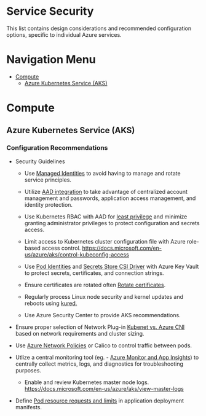 # Service Security

This list contains design considerations and recommended configuration options, specific to individual Azure services.



# Navigation Menu

  - [Compute](#Compute)
    - [Azure Kubernetes Service (AKS)](#Azure-Kubernetes-Service-AKS)
# Compute
        
## Azure Kubernetes Service (AKS)
### Configuration Recommendations
* Security Guidelines
  - Use [Managed Identities](https://docs.microsoft.com/azure/aks/use-managed-identity) to avoid having to manage and rotate service principles.
                            
  - Utilize [AAD integration](https://docs.microsoft.com/en-us/azure/aks/managed-aad) to take advantage of centralized account management and passwords, application access management, and identity protection.
                            
  - Use Kubernetes RBAC with AAD for [least privilege](https://docs.microsoft.com/en-us/azure/aks/azure-ad-rbac) and minimize granting administrator privileges to protect configuration and secrets access.
                            
  - Limit access to Kubernetes cluster configuration file with Azure role-based access control. https://docs.microsoft.com/en-us/azure/aks/control-kubeconfig-access
                            
  - Use [Pod Identities](https://docs.microsoft.com/en-us/azure/aks/operator-best-practices-identity#use-pod-identities) and [Secrets Store CSI Driver](https://github.com/Azure/secrets-store-csi-driver-provider-azure#usage) with Azure Key Vault to protect secrets, certificates, and connection strings.
                            
  - Ensure certificates are rotated often [Rotate certificates](https://docs.microsoft.com/en-us/azure/aks/certificate-rotation).
                            
  - Regularly process Linux node security and kernel updates and reboots using [kured.](https://docs.microsoft.com/en-us/azure/aks/node-updates-kured)
                            
  - Use Azure Security Center to provide AKS recommendations.
                            
* Ensure proper selection of Network Plug-in [Kubenet vs. Azure CNI](https://docs.microsoft.com/en-us/azure/aks/concepts-network#compare-network-models) based on network requirements and cluster sizing.
* Use [Azure Network Policies](https://docs.microsoft.com/en-us/azure/aks/use-network-policies) or Calico to control traffic between pods.
* Utlize a central monitoring tool (eg. - [Azure Monitor and App Insights](https://docs.microsoft.com/en-us/azure/azure-monitor/insights/container-insights-overview)) to centrally collect metrics, logs, and diagnostics for troubleshooting purposes.
  - Enable and review Kubernetes master node logs. https://docs.microsoft.com/en-us/azure/aks/view-master-logs
                            
* Define [Pod resource requests and limits](https://docs.microsoft.com/en-us/azure/aks/developer-best-practices-resource-management#define-pod-resource-requests-and-limits) in application deployment manifests.